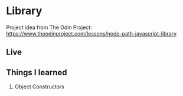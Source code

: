 # Library
Project idea from The Odin Project: https://www.theodinproject.com/lessons/node-path-javascript-library

## Live

## Things I learned 
1. Object Constructors 


